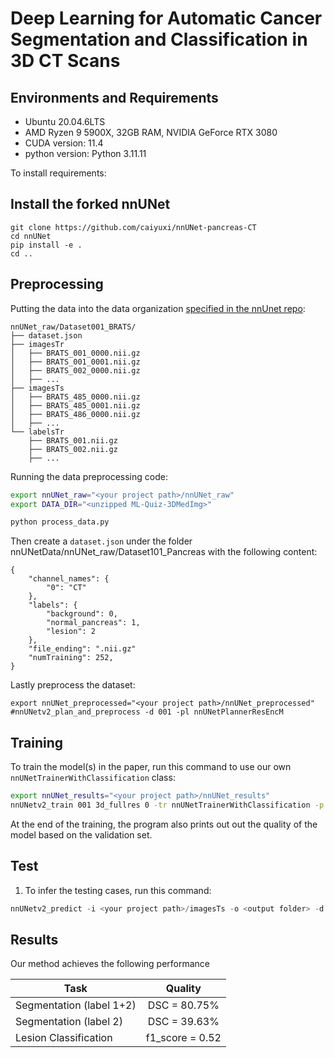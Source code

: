 # Deep Learning for Automatic Cancer Segmentation and Classification in 3D CT Scans
## Environments and Requirements

- Ubuntu 20.04.6LTS
- AMD Ryzen 9 5900X, 32GB RAM, NVIDIA GeForce RTX 3080
- CUDA version: 11.4
- python version: Python 3.11.11

To install requirements:

## Install the forked nnUNet
```setup
git clone https://github.com/caiyuxi/nnUNet-pancreas-CT
cd nnUNet
pip install -e .
cd ..
```

## Preprocessing

Putting the data into the data organization [specified in the nnUnet repo](https://github.com/MIC-DKFZ/nnUNet/blob/master/documentation/dataset_format.md):

```commandline
nnUNet_raw/Dataset001_BRATS/
├── dataset.json
├── imagesTr
│   ├── BRATS_001_0000.nii.gz
│   ├── BRATS_001_0001.nii.gz
│   ├── BRATS_002_0000.nii.gz
│   ├── ...
├── imagesTs
│   ├── BRATS_485_0000.nii.gz
│   ├── BRATS_485_0001.nii.gz
│   ├── BRATS_486_0000.nii.gz
│   ├── ...
└── labelsTr
    ├── BRATS_001.nii.gz
    ├── BRATS_002.nii.gz
    ├── ...
```

Running the data preprocessing code:

```bash
export nnUNet_raw="<your project path>/nnUNet_raw"
export DATA_DIR="<unzipped ML-Quiz-3DMedImg>"

python process_data.py
```
Then create a `dataset.json` under the folder nnUNetData/nnUNet_raw/Dataset101_Pancreas with the following content:
```
{
    "channel_names": {
        "0": "CT"
    }, 
    "labels": {
        "background": 0,
        "normal_pancreas": 1,
        "lesion": 2
    },
    "file_ending": ".nii.gz"
    "numTraining": 252,
}
```
Lastly preprocess the dataset:
```commandline
export nnUNet_preprocessed="<your project path>/nnUNet_preprocessed"
#nnUNetv2_plan_and_preprocess -d 001 -pl nnUNetPlannerResEncM
```
## Training

To train the model(s) in the paper, run this command to use our own `nnUNetTrainerWithClassification` class:

```bash
export nnUNet_results="<your project path>/nnUNet_results"
nnUNetv2_train 001 3d_fullres 0 -tr nnUNetTrainerWithClassification -p nnUNetResEncUNetMPlans --c
```
At the end of the training, the program also prints out out the quality of the model based on the validation set. 

## Test

1. To infer the testing cases, run this command:

```python
nnUNetv2_predict -i <your project path>/imagesTs -o <output folder> -d 001 -p nnUNetResEncUNetMPlans -chk checkpoint_best.pth -c 3d_fullres -f 0 -tr nnUNetTrainerWithClassification
```


## Results

Our method achieves the following performance

| Task                     |     Quality     | 
|--------------------------|:---------------:| 
| Segmentation (label 1+2) |  DSC = 80.75%   | 
| Segmentation (label 2)   |  DSC = 39.63%   | 
| Lesion Classification    | f1_score = 0.52 | 


